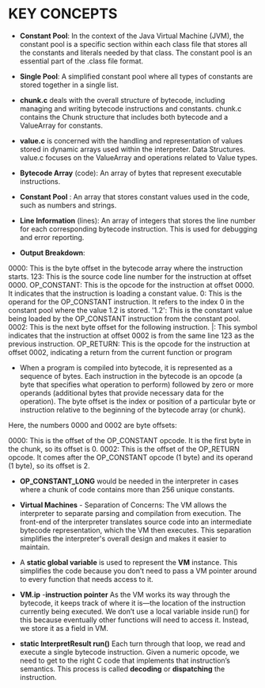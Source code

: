 # **KEY CONCEPTS**

- **Constant Pool**: In the context of the Java Virtual Machine (JVM), the constant pool is a specific section within each class file that stores all the constants and literals needed by that class. The constant pool is an essential part of the .class file format.

- **Single Pool**: A simplified constant pool where all types of constants are stored together in a single list.

- **chunk.c** deals with the overall structure of bytecode, including managing and writing bytecode instructions and constants.
chunk.c contains the Chunk structure that includes both bytecode and a ValueArray for constants.

- **value.c** is concerned with the handling and representation of values stored in dynamic arrays used within the interpreter.
Data Structures. value.c focuses on the ValueArray and operations related to Value types.

- **Bytecode Array** (code): An array of bytes that represent executable instructions.
- **Constant Pool** : An array that stores constant values used in the code, such as numbers and strings.
- **Line Information** (lines): An array of integers that stores the line number for each corresponding bytecode instruction. This is used for debugging and error reporting.


- **Output Breakdown**:

0000: This is the byte offset in the bytecode array where the instruction starts.
123: This is the source code line number for the instruction at offset 0000.
OP_CONSTANT: This is the opcode for the instruction at offset 0000. It indicates that the instruction is loading a constant value.
0: This is the operand for the OP_CONSTANT instruction. It refers to the index 0 in the constant pool where the value 1.2 is stored.
'1.2': This is the constant value being loaded by the OP_CONSTANT instruction from the constant pool.
0002: This is the next byte offset for the following instruction.
|: This symbol indicates that the instruction at offset 0002 is from the same line 123 as the previous instruction.
OP_RETURN: This is the opcode for the instruction at offset 0002, indicating a return from the current function or program

- When a program is compiled into bytecode, it is represented as a sequence of bytes. Each instruction in the bytecode is an opcode (a byte that specifies what operation to perform) followed by zero or more operands (additional bytes that provide necessary data for the operation).
The byte offset is the index or position of a particular byte or instruction relative to the beginning of the bytecode array (or chunk).

Here, the numbers 0000 and 0002 are byte offsets:

0000: This is the offset of the OP_CONSTANT opcode. It is the first byte in the chunk, so its offset is 0.
0002: This is the offset of the OP_RETURN opcode. It comes after the OP_CONSTANT opcode (1 byte) and its operand (1 byte), so its offset is 2.

- **OP_CONSTANT_LONG** would be needed in the interpreter in cases where a chunk of code contains more than 256 unique constants.

- **Virtual Machines** - Separation of Concerns: The VM allows the interpreter to separate parsing and compilation from execution. The front-end of the interpreter translates source code into an intermediate bytecode representation, which the VM then executes. This separation simplifies the interpreter's overall design and makes it easier to maintain.

- A **static global variable** is used to represent the **VM** instance. This simplifies the code because you don’t need to pass a VM pointer around to every function that needs access to it.

- **VM.ip** -**instruction pointer** As the VM works its way through the bytecode, it keeps track of where it is—the location of the instruction currently being executed. We don’t use a local variable inside run() for this because eventually other functions will need to access it. Instead, we store it as a field in VM.

- **static InterpretResult run()** Each turn through that loop, we read and execute a single bytecode instruction.  Given a numeric opcode, we need to get to the right C code that implements that instruction’s semantics. This process is called **decoding** or **dispatching** the instruction.